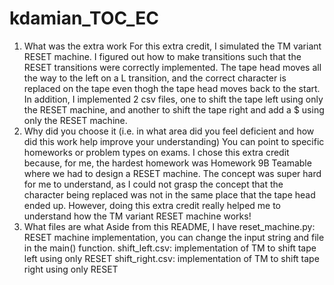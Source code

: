# kdamian_TOC_EC
1. What was the extra work
    For this extra credit, I simulated the TM variant RESET machine. I figured out how to make transitions such that the RESET transitions were correctly implemented. The tape head moves all the way to the left on a L transition, and the correct character is replaced on the tape even thogh the tape head moves back to the start. In addition, I implemented 2 csv files, one to shift the tape left using only the RESET machine, and another to shift the tape right and add a $ using only the RESET machine. 
2. Why did you choose it (i.e. in what area did you feel deficient and how did this work help improve your understanding) You can point to specific homeworks or problem types on exams.
    I chose this extra credit because, for me, the hardest homework was Homework 9B Teamable where we had to design a RESET machine. The concept was super hard for me to understand, as I could not grasp the concept that the character being replaced was not in the same place that the tape head ended up. However, doing this extra credit really helped me to understand how the TM variant RESET machine works!
3. What files are what
    Aside from this README, I have
        reset_machine.py: RESET machine implementation, you can change the input string and file in the main() function.
        shift_left.csv: implementation of TM to shift tape left using only RESET
        shift_right.csv: implementation of TM to shift tape right using only RESET

